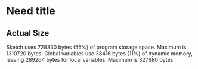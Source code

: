 # Need title 

## Actual Size 
Sketch uses 728330 bytes (55%) of program storage space. Maximum is 1310720 bytes.
Global variables use 38416 bytes (11%) of dynamic memory, leaving 289264 bytes for local variables. Maximum is 327680 bytes.

